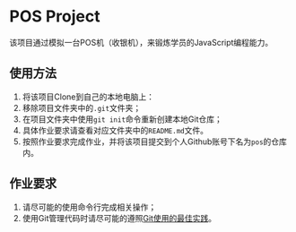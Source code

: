 # POS Project

该项目通过模拟一台POS机（收银机），来锻炼学员的JavaScript编程能力。

## 使用方法

1. 将该项目Clone到自己的本地电脑上：
2. 移除项目文件夹中的``.git``文件夹；
3. 在项目文件夹中使用``git init``命令重新创建本地Git仓库；
4. 具体作业要求请查看对应文件夹中的``README.md``文件。
5. 按照作业要求完成作业，并将该项目提交到个人Github账号下名为``pos``的仓库内。

## 作业要求

1. 请尽可能的使用命令行完成相关操作；
2. 使用Git管理代码时请尽可能的遵照[Git使用的最佳实践](https://github.com/iamcoach/git)。
